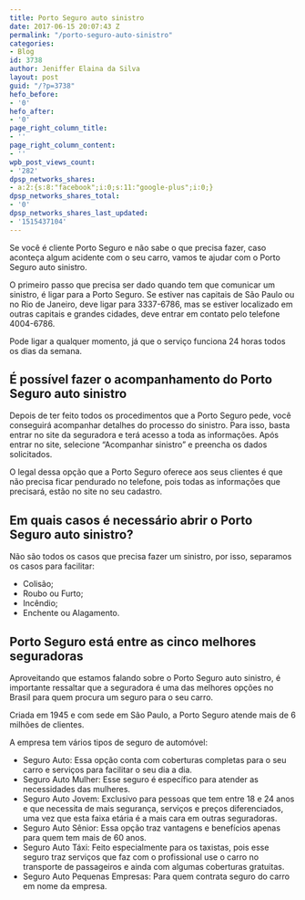 ```yaml
---
title: Porto Seguro auto sinistro
date: 2017-06-15 20:07:43 Z
permalink: "/porto-seguro-auto-sinistro"
categories:
- Blog
id: 3738
author: Jeniffer Elaina da Silva
layout: post
guid: "/?p=3738"
hefo_before:
- '0'
hefo_after:
- '0'
page_right_column_title:
- ''
page_right_column_content:
- ''
wpb_post_views_count:
- '282'
dpsp_networks_shares:
- a:2:{s:8:"facebook";i:0;s:11:"google-plus";i:0;}
dpsp_networks_shares_total:
- '0'
dpsp_networks_shares_last_updated:
- '1515437104'
---
```


Se você é cliente Porto Seguro e não sabe o que precisa fazer, caso aconteça algum acidente com o seu carro, vamos te ajudar com o Porto Seguro auto sinistro.

O primeiro passo que precisa ser dado quando tem que comunicar um sinistro, é ligar para a Porto Seguro. Se estiver nas capitais de São Paulo ou no Rio de Janeiro, deve ligar para 3337-6786, mas se estiver localizado em outras capitais e grandes cidades, deve entrar em contato pelo telefone 4004-6786.

Pode ligar a qualquer momento, já que o serviço funciona 24 horas todos os dias da semana.

## É possível fazer o acompanhamento do Porto Seguro auto sinistro

Depois de ter feito todos os procedimentos que a Porto Seguro pede, você conseguirá acompanhar detalhes do processo do sinistro. Para isso, basta entrar no site da seguradora e terá acesso a toda as informações. Após entrar no site, selecione &#8220;Acompanhar sinistro&#8221; e preencha os dados solicitados.

O legal dessa opção que a Porto Seguro oferece aos seus clientes é que não precisa ficar pendurado no telefone, pois todas as informações que precisará, estão no site no seu cadastro.

## Em quais casos é necessário abrir o Porto Seguro auto sinistro?

Não são todos os casos que precisa fazer um sinistro, por isso, separamos os casos para facilitar:

  * Colisão;
  * Roubo ou Furto;
  * Incêndio;
  * Enchente ou Alagamento.

## Porto Seguro está entre as cinco melhores seguradoras

Aproveitando que estamos falando sobre o Porto Seguro auto sinistro, é importante ressaltar que a seguradora é uma das melhores opções no Brasil para quem procura um seguro para o seu carro.

Criada em 1945 e com sede em São Paulo, a Porto Seguro atende mais de 6 milhões de clientes.

A empresa tem vários tipos de seguro de automóvel:

  * Seguro Auto: Essa opção conta com coberturas completas para o seu carro e serviços para facilitar o seu dia a dia.
  * Seguro Auto Mulher: Esse seguro é específico para atender as necessidades das mulheres.
  * Seguro Auto Jovem: Exclusivo para pessoas que tem entre 18 e 24 anos e que necessita de mais segurança, serviços e preços diferenciados, uma vez que esta faixa etária é a mais cara em outras seguradoras.
  * Seguro Auto Sênior: Essa opção traz vantagens e benefícios apenas para quem tem mais de 60 anos.
  * Seguro Auto Táxi: Feito especialmente para os taxistas, pois esse seguro traz serviços que faz com o profissional use o carro no transporte de passageiros e ainda com algumas coberturas gratuitas.
  * Seguro Auto Pequenas Empresas: Para quem contrata seguro do carro em nome da empresa.
